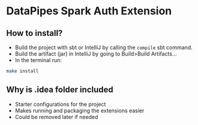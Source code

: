 # DataPipes Spark Auth Extension

## How to install?
* Build the project with sbt or IntelliJ by calling the ```compile``` sbt command.
* Build the artifact (jar) in IntelliJ by going to Build>Build Artifacts...
* In the terminal run:
```bash
make install
```

## Why is .idea folder included
* Starter configurations for the project
* Makes running and packaging the extensions easier
* Could be removed later if needed